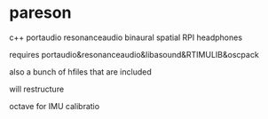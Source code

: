# pareson

c++ portaudio resonanceaudio binaural spatial RPI headphones

requires portaudio&resonanceaudio&libasound&RTIMULIB&oscpack

also a bunch of hfiles that are included

will restructure

octave for IMU calibratio
